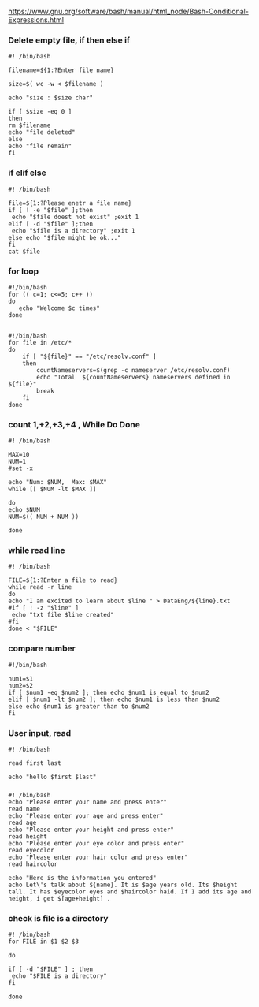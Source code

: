 https://www.gnu.org/software/bash/manual/html_node/Bash-Conditional-Expressions.html

### Delete empty file,   if then else if 
```
#! /bin/bash

filename=${1:?Enter file name}

size=$( wc -w < $filename )

echo "size : $size char"

if [ $size -eq 0 ]
then 
rm $filename
echo "file deleted"
else 
echo "file remain"
fi

```

### if elif else
```
#! /bin/bash

file=${1:?Please enetr a file name}
if [ ! -e "$file" ];then
 echo "$file doest not exist" ;exit 1
elif [ -d "$file" ];then
 echo "$file is a directory" ;exit 1
else echo "$file might be ok..."
fi
cat $file
```
### for loop
```
#!/bin/bash
for (( c=1; c<=5; c++ ))
do  
   echo "Welcome $c times"
done


#!/bin/bash
for file in /etc/*
do
	if [ "${file}" == "/etc/resolv.conf" ]
	then
		countNameservers=$(grep -c nameserver /etc/resolv.conf)
		echo "Total  ${countNameservers} nameservers defined in ${file}"
		break
	fi
done

```


### count 1,+2,+3,+4 , While Do Done
```
#! /bin/bash

MAX=10
NUM=1
#set -x

echo "Num: $NUM,  Max: $MAX"
while [[ $NUM -lt $MAX ]]

do
echo $NUM
NUM=$(( NUM + NUM ))

done
```
### while read line
```
#! /bin/bash

FILE=${1:?Enter a file to read}
while read -r line
do 
echo "I am excited to learn about $line " > DataEng/${line}.txt
#if [ ! -z "$line" ]
 echo "txt file $line created"
#fi
done < "$FILE"

```
### compare number
```
#!/bin/bash

num1=$1
num2=$2
if [ $num1 -eq $num2 ]; then echo $num1 is equal to $num2
elif [ $num1 -lt $num2 ]; then echo $num1 is less than $num2
else echo $num1 is greater than to $num2
fi
```

### User input, read

```
#! /bin/bash

read first last

echo "hello $first $last"
```
### 
```
#! /bin/bash
echo "Please enter your name and press enter"
read name
echo "Please enter your age and press enter"
read age
echo "Please enter your height and press enter"
read height
echo "Please enter your eye color and press enter"
read eyecolor
echo "Please enter your hair color and press enter"
read haircolor

echo "Here is the information you entered"
echo Let\'s talk about ${name}. It is $age years old. Its $height tall. It has $eyecolor eyes and $haircolor haid. If I add its age and height, i get $[age+height] .

```

### check is file is a directory
```
#! /bin/bash
for FILE in $1 $2 $3 

do

if [ -d "$FILE" ] ; then
 echo "$FILE is a directory"
fi

done

```

